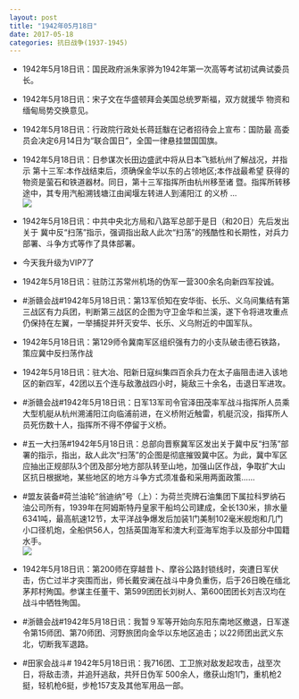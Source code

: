 ```yaml
---
layout: post
title: "1942年05月18日"
date: 2017-05-18
categories: 抗日战争(1937-1945)
---
```


<meta name="referrer" content="no-referrer" />

- 1942年5月18日讯：国民政府派朱家骅为1942年第一次高等考试初试典试委员长。 

- 1942年5月18日讯：宋子文在华盛顿拜会美国总统罗斯福，双方就援华 物资和缅甸局势交换意见。 

- 1942年5月18日讯：行政院行政处长蒋廷黻在记者招待会上宣布：国防最 高委员会决定6月14日为“联合国日”，全国一律悬挂盟国国旗。 

- 1942年5月18日讯：日参谋次长田边盛武中将从日本飞抵杭州了解战况，并指示 第十三军:本作战结束后，须确保金华以东的占领地区;本作战最希望 获得的物资是萤石和铁道器材。同日，第十三军指挥所由杭州移至诸 暨。指挥所转移途中，其专用汽船溯钱塘江由闻堰左转进人到浦阳江 的义桥 ... <br/><img src="https://wx4.sinaimg.cn/large/aca367d8ly1ffppwj74mwj20c8090wej.jpg" />

- 1942年5月18日讯：中共中央北方局和八路军总部于是日（和20日）先后发出关于 冀中反“扫荡”指示，强调指出敌人此次“扫荡”的残酷性和长期性，对兵力部署、斗争方式等作了具体部署。 

- 今天我升级为VIP7了

- 1942年5月18日讯：驻防江苏常州机场的伪军一营300余名向新四军投诚。 

- #浙赣会战#1942年5月18日讯：第13军侦知在安华街、长乐、义乌间集结有第三战区有力兵团，判断第三战区的企图为守卫金华和兰溪，遂下令将进攻重点仍保持在左翼，一举捕捉并歼灭安华、长乐、义乌附近的中国军队。 

- 1942年5月18日讯：第129师令冀南军区组织强有力的小支队破击德石铁路，策应冀中反扫荡作战 

- 1942年5月18日讯：驻大冶、阳新日寇纠集四百余兵力在太子庙阻击进入该地区的新四军，42团以五个连与敌激战四小时，毙敌三十余名，击退日军进攻。 

- #浙赣会战#1942年5月18日讯：日军13军司令官泽田茂率军战斗指挥所人员乘大型机艇从杭州溯浦阳江向临浦前进，在义桥附近触雷，机艇沉没，指挥所人员死伤数十人，指挥所不得不停留于义桥。 

- #五一大扫荡#1942年5月18日讯：总部向晋察冀军区发出关于冀中反“扫荡”部署的指示，指出，敌人此次“扫荡”的企图是彻底摧毁冀中区。为此，冀中军区应抽出正规部队3个团及部分地方部队转至山地，加强山区作战，争取扩大山区抗日根据地，某些地区的地方斗争方式须准备和采用两面政策…… 

- #盟友装备#荷兰油轮“翁迪纳”号（上）：为荷兰壳牌石油集团下属拉科罗纳石油公司所有，1939年在阿姆斯特丹皇家干船坞公司建成，全长130米，排水量6341吨，最高航速12节，太平洋战争爆发后加装1门美制102毫米舰炮和几门小口径机炮，全船供56人，包括英国海军和澳大利亚海军炮手以及部分中国籍水手。 <br/><img src="https://wx2.sinaimg.cn/large/aca367d8ly1ffpa9wn43aj20np0cu7a8.jpg" />

- 1942年5月18日讯：第200师在穿越昔卜、摩谷公路封锁线时，突遭日军伏击，伤亡过半才突围而出，师长戴安澜在战斗中身负重伤，后于26日晚在缅北茅邦村殉国。参谋主任董干、第599团团长刘树人、第600团团长刘吉汉均在战斗中牺牲殉国。 

- #浙赣会战#1942年5月18日讯：我暂９军等开始向东阳东南地区撤退，日军遂令第15师团、第70师团、河野旅团向金华以东地区追击；以22师团出武义东北，切断我军退路。 

- #田家会战斗# 1942年5月18日讯：我716团、工卫旅对敌发起攻击，战至次日，将敌击溃，并追歼逃敌，共歼日伪军 500余人，缴获山炮1门，重机枪2挺，轻机枪6挺，步枪157支及其他军用品一部。 


